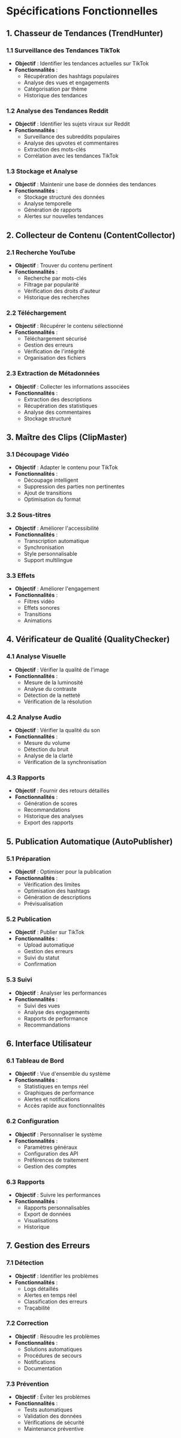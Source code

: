# Spécifications Fonctionnelles

## 1. Chasseur de Tendances (TrendHunter)

### 1.1 Surveillance des Tendances TikTok
- **Objectif** : Identifier les tendances actuelles sur TikTok
- **Fonctionnalités** :
  - Récupération des hashtags populaires
  - Analyse des vues et engagements
  - Catégorisation par thème
  - Historique des tendances

### 1.2 Analyse des Tendances Reddit
- **Objectif** : Identifier les sujets viraux sur Reddit
- **Fonctionnalités** :
  - Surveillance des subreddits populaires
  - Analyse des upvotes et commentaires
  - Extraction des mots-clés
  - Corrélation avec les tendances TikTok

### 1.3 Stockage et Analyse
- **Objectif** : Maintenir une base de données des tendances
- **Fonctionnalités** :
  - Stockage structuré des données
  - Analyse temporelle
  - Génération de rapports
  - Alertes sur nouvelles tendances

## 2. Collecteur de Contenu (ContentCollector)

### 2.1 Recherche YouTube
- **Objectif** : Trouver du contenu pertinent
- **Fonctionnalités** :
  - Recherche par mots-clés
  - Filtrage par popularité
  - Vérification des droits d'auteur
  - Historique des recherches

### 2.2 Téléchargement
- **Objectif** : Récupérer le contenu sélectionné
- **Fonctionnalités** :
  - Téléchargement sécurisé
  - Gestion des erreurs
  - Vérification de l'intégrité
  - Organisation des fichiers

### 2.3 Extraction de Métadonnées
- **Objectif** : Collecter les informations associées
- **Fonctionnalités** :
  - Extraction des descriptions
  - Récupération des statistiques
  - Analyse des commentaires
  - Stockage structuré

## 3. Maître des Clips (ClipMaster)

### 3.1 Découpage Vidéo
- **Objectif** : Adapter le contenu pour TikTok
- **Fonctionnalités** :
  - Découpage intelligent
  - Suppression des parties non pertinentes
  - Ajout de transitions
  - Optimisation du format

### 3.2 Sous-titres
- **Objectif** : Améliorer l'accessibilité
- **Fonctionnalités** :
  - Transcription automatique
  - Synchronisation
  - Style personnalisable
  - Support multilingue

### 3.3 Effets
- **Objectif** : Améliorer l'engagement
- **Fonctionnalités** :
  - Filtres vidéo
  - Effets sonores
  - Transitions
  - Animations

## 4. Vérificateur de Qualité (QualityChecker)

### 4.1 Analyse Visuelle
- **Objectif** : Vérifier la qualité de l'image
- **Fonctionnalités** :
  - Mesure de la luminosité
  - Analyse du contraste
  - Détection de la netteté
  - Vérification de la résolution

### 4.2 Analyse Audio
- **Objectif** : Vérifier la qualité du son
- **Fonctionnalités** :
  - Mesure du volume
  - Détection du bruit
  - Analyse de la clarté
  - Vérification de la synchronisation

### 4.3 Rapports
- **Objectif** : Fournir des retours détaillés
- **Fonctionnalités** :
  - Génération de scores
  - Recommandations
  - Historique des analyses
  - Export des rapports

## 5. Publication Automatique (AutoPublisher)

### 5.1 Préparation
- **Objectif** : Optimiser pour la publication
- **Fonctionnalités** :
  - Vérification des limites
  - Optimisation des hashtags
  - Génération de descriptions
  - Prévisualisation

### 5.2 Publication
- **Objectif** : Publier sur TikTok
- **Fonctionnalités** :
  - Upload automatique
  - Gestion des erreurs
  - Suivi du statut
  - Confirmation

### 5.3 Suivi
- **Objectif** : Analyser les performances
- **Fonctionnalités** :
  - Suivi des vues
  - Analyse des engagements
  - Rapports de performance
  - Recommandations

## 6. Interface Utilisateur

### 6.1 Tableau de Bord
- **Objectif** : Vue d'ensemble du système
- **Fonctionnalités** :
  - Statistiques en temps réel
  - Graphiques de performance
  - Alertes et notifications
  - Accès rapide aux fonctionnalités

### 6.2 Configuration
- **Objectif** : Personnaliser le système
- **Fonctionnalités** :
  - Paramètres généraux
  - Configuration des API
  - Préférences de traitement
  - Gestion des comptes

### 6.3 Rapports
- **Objectif** : Suivre les performances
- **Fonctionnalités** :
  - Rapports personnalisables
  - Export de données
  - Visualisations
  - Historique

## 7. Gestion des Erreurs

### 7.1 Détection
- **Objectif** : Identifier les problèmes
- **Fonctionnalités** :
  - Logs détaillés
  - Alertes en temps réel
  - Classification des erreurs
  - Traçabilité

### 7.2 Correction
- **Objectif** : Résoudre les problèmes
- **Fonctionnalités** :
  - Solutions automatiques
  - Procédures de secours
  - Notifications
  - Documentation

### 7.3 Prévention
- **Objectif** : Éviter les problèmes
- **Fonctionnalités** :
  - Tests automatiques
  - Validation des données
  - Vérifications de sécurité
  - Maintenance préventive 